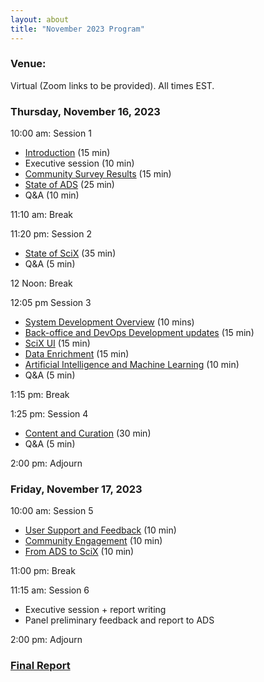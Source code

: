 ```yaml
---
layout: about
title: "November 2023 Program"
---
```

<base target="_blank">

### Venue:
Virtual (Zoom links to be provided). All times EST.

### Thursday, November 16, 2023
10:00 am: Session 1
- [Introduction](https://ads.harvard.edu/adsug/2023/01.01ADSUG_2023_Introduction.pdf) (15 min)
- Executive session (10 min)
- [Community Survey Results](https://ads.harvard.edu/adsug/2023/01.03-CommunityInput-ADSUG2023.pdf) (15 min)
- [State of ADS](https://ads.harvard.edu/adsug/2023/State_of_ADS.pdf) (25 min)
- Q&A (10 min)

11:10 am: Break

11:20 pm: Session 2
  - [State of SciX](https://ads.harvard.edu/adsug/2023/State_of_SciX.pdf) (35 min)
  - Q&A (5 min)

12 Noon: Break

12:05 pm Session 3
- [System Development Overview](https://ads.harvard.edu/adsug/2023/System_Development_Overview.pdf) (10 mins)
- [Back-office and DevOps Development updates](https://ads.harvard.edu/adsug/2023/BackOffice_DevOps-Update.pdf) (15 min)
- [SciX UI](https://ads.harvard.edu/adsug/2023/UserInterface.pdf) (15 min)
- [Data Enrichment](https://ads.harvard.edu/adsug/2023/DataEnrichment.pdf) (15 min)
- [Artificial Intelligence and Machine Learning](https://ads.harvard.edu/adsug/2023/03.05SystemDevelopment-Future.pdf) (10 min)
- Q&A (5 min)

1:15 pm: Break

1:25 pm: Session 4
- [Content and Curation](https://ads.harvard.edu/adsug/2023/04.01ContentandCuration.pdf) (30 min)
- Q&A (5 min)

2:00 pm: Adjourn

### Friday, November 17, 2023
10:00 am: Session 5
- [User Support and Feedback](https://ads.harvard.edu/adsug/2023/05.01-UserSupport-ADSUG-2023.pdf) (10 min)
- [Community Engagement](https://ads.harvard.edu/adsug/2023/05.02-CommunityEngagement-ADSUG2023.pdf) (10 min)
- [From ADS to SciX](https://ads.harvard.edu/adsug/2023/05.03-TransitionAstronomers-ADSUG2023.pdf) (10 min)

11:00 pm: Break

11:15 am: Session 6
- Executive session + report writing
- Panel preliminary feedback and report to ADS

2:00 pm: Adjourn

### [Final Report](https://ads.harvard.edu/adsug/2023/ADSUGReport2023.pdf)  
